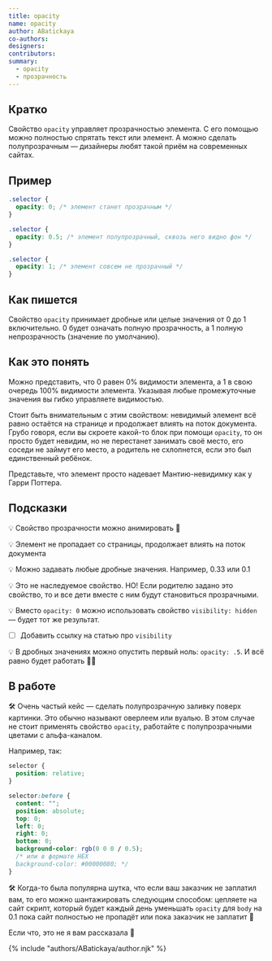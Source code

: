 ```yaml
---
title: opacity
name: opacity
author: ABatickaya
co-authors:
designers:
contributors:
summary:
  - opacity
  - прозрачность
---
```


## Кратко

Свойство `opacity` управляет прозрачностью элемента. С его помощью можно полностью спрятать текст или элемент. А можно сделать полупрозрачным — дизайнеры любят такой приём на современных сайтах.

## Пример

```css
.selector {
  opacity: 0; /* элемент станет прозрачным */
}

.selector {
  opacity: 0.5; /* элемент полупрозрачный, сквозь него видно фон */
}

.selector {
  opacity: 1; /* элемент совсем не прозрачный */
}
```

## Как пишется

Свойство `opacity` принимает дробные или целые значения от 0 до 1 включительно. 0 будет означать полную прозрачность, а 1 полную непрозрачность (значение по умолчанию).

## Как это понять

Можно представить, что 0 равен 0% видимости элемента, а 1 в свою очередь 100% видимости элемента. Указывая любые промежуточные значения вы гибко управляете видимостью.

Стоит быть внимательным с этим свойством: невидимый элемент всё равно остаётся на странице и продолжает влиять на поток документа. Грубо говоря, если вы скроете какой-то блок при помощи `opacity`, то он просто будет невидим, но не перестанет занимать своё место, его соседи не займут его место, а родитель не схлопнется, если это был единственный ребёнок.

Представьте, что элемент просто надевает Мантию-невидимку как у Гарри Поттера.

## Подсказки

💡 Свойство прозрачности можно анимировать 🎉

💡 Элемент не пропадает со страницы, продолжает влиять на поток документа

💡 Можно задавать любые дробные значения. Например, 0.33 или 0.1

💡 Это не наследуемое свойство. НО! Если родителю задано это свойство, то и все дети вместе с ним будут становиться прозрачными.

💡 Вместо `opacity: 0` можно использовать свойство `visibility: hidden` — будет тот же результат.

- [ ] Добавить ссылку на статью про `visibility`

💡 В дробных значениях можно опустить первый ноль: `opacity: .5`. И всё равно будет работать 🧙‍♀️

## В работе

🛠 Очень частый кейс — сделать полупрозрачную заливку поверх картинки. Это обычно называют оверлеем или вуалью. В этом случае не стоит применять свойство `opacity`, работайте с полупрозрачными цветами с альфа-каналом.

Например, так:

```css
selector {
  position: relative;
}

selector:before {
  content: "";
  position: absolute;
  top: 0;
  left: 0;
  right: 0;
  bottom: 0;
  background-color: rgb(0 0 0 / 0.5);
  /* или в формате HEX
  background-color: #00000080; */
}
```

🛠 Когда-то была популярна шутка, что если ваш заказчик не заплатил вам, то его можно шантажировать следующим способом: цепляете на сайт скрипт, который будет каждый день уменьшать `opacity` для `body` на 0.1 пока сайт полностью не пропадёт или пока заказчик не заплатит 😬

Если что, это не я вам рассказала 🤫

{% include "authors/ABatickaya/author.njk" %}
